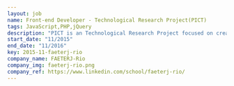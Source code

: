 ```yaml
---
layout: job
name: Front-end Developer - Technological Research Project(PICT)
tags: JavaScript,PHP,jQuery
description: "PICT is an Technological Research Project focused on creating educational applications using technologies like HTML5, CSS3, Canvas, JavaScript. It uses pure JavaScript, has an very deep agile philosophy, using Kanban, Scrum focusing on code quality and UX/UI."
start_date: "11/2015"
end_date: "11/2016"
key: 2015-11-faeterj-rio
company_name: FAETERJ-Rio
company_img: faeterj-rio.png
company_ref: https://www.linkedin.com/school/faeterj-rio/
---
```

